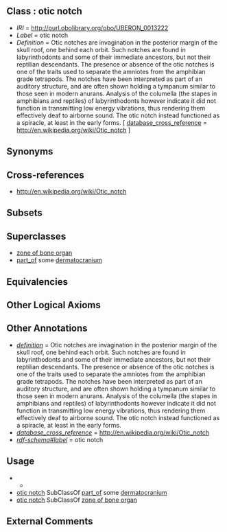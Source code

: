 
## Class : otic notch

 * *IRI* = http://purl.obolibrary.org/obo/UBERON_0013222
 * *Label* = otic notch
 * *Definition* = Otic notches are invagination in the posterior margin of the skull roof, one behind each orbit. Such notches are found in labyrinthodonts and some of their immediate ancestors, but not their reptilian descendants. The presence or absence of the otic notches is one of the traits used to separate the amniotes from the amphibian grade tetrapods. The notches have been interpreted as part of an auditory structure, and are often shown holding a tympanum similar to those seen in modern anurans. Analysis of the columella (the stapes in amphibians and reptiles) of labyrinthodonts however indicate it did not function in transmitting low energy vibrations, thus rendering them effectively deaf to airborne sound. The otic notch instead functioned as a spiracle, at least in the early forms. [ [database_cross_reference](../../ef/oboInOwl#hasDbXref.md) = http://en.wikipedia.org/wiki/Otic_notch ]

## Synonyms


## Cross-references

 * http://en.wikipedia.org/wiki/Otic_notch

## Subsets


## Superclasses

 * [zone of bone organ](../../UBERON/13/UBERON_0005913.md)
 * [part_of](../../BFO/50/BFO_0000050.md) some [dermatocranium](../../UBERON/13/UBERON_0003113.md)

## Equivalencies


## Other Logical Axioms


## Other Annotations

 * *[definition](../../IAO/15/IAO_0000115.md)* = Otic notches are invagination in the posterior margin of the skull roof, one behind each orbit. Such notches are found in labyrinthodonts and some of their immediate ancestors, but not their reptilian descendants. The presence or absence of the otic notches is one of the traits used to separate the amniotes from the amphibian grade tetrapods. The notches have been interpreted as part of an auditory structure, and are often shown holding a tympanum similar to those seen in modern anurans. Analysis of the columella (the stapes in amphibians and reptiles) of labyrinthodonts however indicate it did not function in transmitting low energy vibrations, thus rendering them effectively deaf to airborne sound. The otic notch instead functioned as a spiracle, at least in the early forms.
 * *[database_cross_reference](../../ef/oboInOwl#hasDbXref.md)* = http://en.wikipedia.org/wiki/Otic_notch
 * *[rdf-schema#label](../../el/rdf-schema#label.md)* = otic notch

## Usage

 * -
 * [otic notch](../../UBERON/22/UBERON_0013222.md) SubClassOf [part_of](../../BFO/50/BFO_0000050.md) some [dermatocranium](../../UBERON/13/UBERON_0003113.md)
 * [otic notch](../../UBERON/22/UBERON_0013222.md) SubClassOf [zone of bone organ](../../UBERON/13/UBERON_0005913.md)

## External Comments

